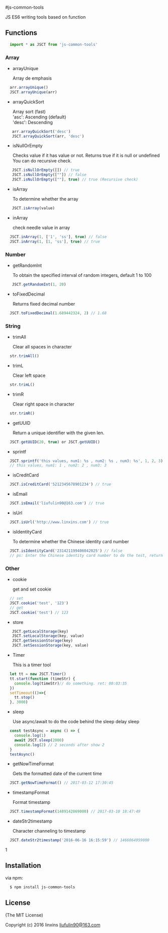 #js-common-tools

JS ES6 writing tools based on function


## Functions

```javascript
  import * as JSCT from 'js-common-tools'
```

### Array
- arrayUnique
  
  Array de emphasis<br>
```javascript
  arr.arrayUnique()
  JSCT.arrayUnique(arr)
```  
  
- arrayQuickSort

  Array sort (fast) <br>
  'asc': Ascending (default) <br>
  'desc': Descending
```javascript
   arr.arrayQuickSort('desc') 
   JSCT.arrayQuickSort(arr, 'desc')
```
  
- isNullOrEmpty

  Checks value if it has value or not. Returns true if it is null or undefined You can do recursive check.<br>
```javascript
   JSCT.isNullOrEmpty([]) // true
   JSCT.isNullOrEmpty([""]) // false
   JSCT.isNullOrEmpty([""], true) // true (Recursive check)
```    
- isArray 

  To determine whether the array <br>
```javascript
   JSCT.isArray(value)
```

- inArray

  check needle value in array<br>
```javascript
  JSCT.inArray(1, ['1', 'ss'], true) // false
  JSCT.inArray(1, [1, 'ss'], true) // true
```

### Number
- getRandomInt

  To obtain the specified interval of random integers, default 1 to 100 <br>
```javascript
   JSCT.getRandomInt(1, 20)
```
  
- toFixedDecimal
  
  Returns fixed decimal number<br>
```javascript
  JSCT.toFixedDecimal(1.689442324, 2) // 1.68
```

### String
- trimAll 
  
  Clear all spaces in character <br>
```javascript
  str.trimAll()
```
  
- trimL 
  
  Clear left space <br>
```javascript
  str.trimL()
``` 
- trimR 

  Clear right space in character <br>
```javascript
  str.trimR()
``` 
- getUUID
  
  Return a unique identifier with the given len.<br>
```javascript
  JSCT.getUUID(20, true) or JSCT.getUUID()
```

- sprintf
  
```javascript
  JSCT.sprintf('this values, num1: %s , num2: %s , num3: %s', 1, 2, 3)
  // this values, num1: 1 , num2: 2 , num3: 3
```
- isCreditCard
  
```javascript
  JSCT.isCreditCard('5212345678901234') // true
```

- isEmail 
  
```javascript
  JSCT.isEmail('liufulin90@163.com') // true
``` 
 
  
- isUrl 
  
```javascript
  JSCT.isUrl('http://www.linxins.com') // true
```  
  
 
- isIdentityCard

  To determine whether the Chinese identity card number<br>
```javascript
  JSCT.isIdentityCard('231421199406042025') // false
  // ps: Enter the Chinese identity card number to do the test, return to true
```
### Other
- cookie

   get and set cookie<br>
```javascript
  // set 
  JSCT.cookie('test', '123')
  // get
  JSCT.cookie('test') // 123
```

- store
   
```javascript
   JSCT.getLocalStorage(key)
   JSCT.setLocalStorage(key, value)
   JSCT.getSessionStorage(key)
   JSCT.setSessionStorage(key, value)
``` 
  
- Timer

  This is a timer tool
```javascript
  let tt = new JSCT.Timer()
  tt.start(function (timeStr) {
    console.log(timeStr)// do something. ret: 00:03:35
  })
  setTimeout(()=>{
    tt.stop()
  }, 3000)
```

- sleep

  Use async/await to do the code behind the sleep delay sleep
```javascript
  const testAsync = async () => {
    console.log(1)
    await JSCT.sleep(2000)
    console.log(2) // 2 seconds after show 2
  }
  testAsync()
```


- getNowTimeFormat

  Gets the formatted date of the current time
```javascript
  JSCT.getNowTimeFormat() // 2017-03-12 17:30:45
````

- timestampFormat

  Format timestamp
```javascript
  JSCT.timestampFormat(1489142869000) // 2017-03-10 18:47:49
````

- dateStr2timestamp

  Character channeling to timestamp   
```javascript
  JSCT.dateStr2timestamp('2016-06-16 16:15:59') // 1466064959000
````
1
## Installation

via npm:

```bash
  $ npm install js-common-tools
```

## License
(The MIT License)

Copyright (c) 2016 linxins <liufulin90@163.com>
